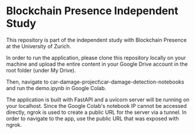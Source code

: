 # Blockchain Presence Independent Study
This repository is part of the independent study with Blockchain Presence at the University of Zurich.

In order to run the application, please clone this repository locally on your machine and upload the entire content in your Google Drive account in the root folder (under My Drive).

Then, navigate to car-damage-project\car-damage-detection-notebooks and run the demo.ipynb in Google Colab.

The application is built with FastAPI and a uvicorn server will be running on your localhost. Since the Google Colab's notebook IP cannot be accessed directly, ngrok is used to create a public URL for the server via a tunnel. In order to navigate to the app, use the public URL that was exposed with ngrok.
